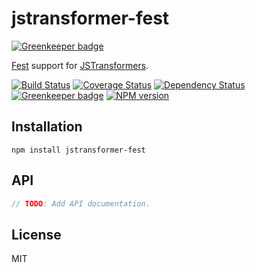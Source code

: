 # jstransformer-fest

[![Greenkeeper badge](https://badges.greenkeeper.io/jstransformers/jstransformer-fest.svg)](https://greenkeeper.io/)

[Fest](http://npm.im/fest) support for [JSTransformers](http://github.com/jstransformers).

[![Build Status](https://img.shields.io/travis/jstransformers/jstransformer-fest/master.svg)](https://travis-ci.org/jstransformers/jstransformer-fest)
[![Coverage Status](https://img.shields.io/codecov/c/github/jstransformers/jstransformer-fest/master.svg)](https://codecov.io/gh/jstransformers/jstransformer-fest)
[![Dependency Status](https://img.shields.io/david/jstransformers/jstransformer-fest/master.svg)](http://david-dm.org/jstransformers/jstransformer-fest)
[![Greenkeeper badge](https://badges.greenkeeper.io/jstransformers/jstransformer-fest.svg)](https://greenkeeper.io/)
[![NPM version](https://img.shields.io/npm/v/jstransformer-fest.svg)](https://www.npmjs.org/package/jstransformer-fest)

## Installation

    npm install jstransformer-fest

## API

```js
// TODO: Add API documentation.
```

## License

MIT
